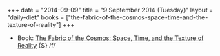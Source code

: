 +++
date = "2014-09-09"
title = "9 September 2014 (Tuesday)"
layout = "daily-diet"
books = ["the-fabric-of-the-cosmos-space-time-and-the-texture-of-reality"]
+++

<ul>
<li class="entry Book">Book: <a href="/books/the-fabric-of-the-cosmos-space-time-and-the-texture-of-reality">The Fabric of the Cosmos: Space, Time, and the Texture of Reality</a> {S} /f/</li>
</ul>